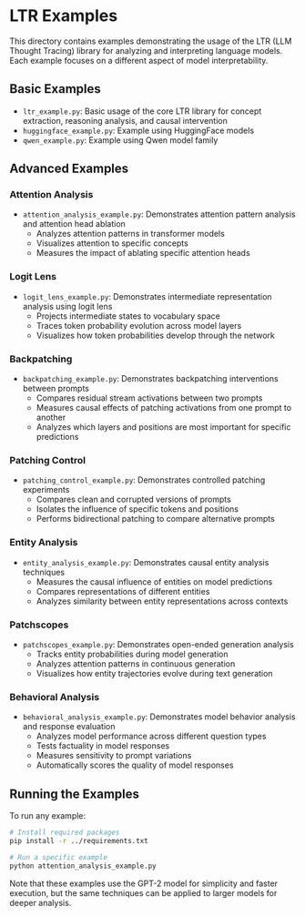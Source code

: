 # LTR Examples

This directory contains examples demonstrating the usage of the LTR (LLM Thought Tracing) library for analyzing and interpreting language models. Each example focuses on a different aspect of model interpretability.

## Basic Examples

- `ltr_example.py`: Basic usage of the core LTR library for concept extraction, reasoning analysis, and causal intervention
- `huggingface_example.py`: Example using HuggingFace models
- `qwen_example.py`: Example using Qwen model family

## Advanced Examples

### Attention Analysis

- `attention_analysis_example.py`: Demonstrates attention pattern analysis and attention head ablation
  - Analyzes attention patterns in transformer models
  - Visualizes attention to specific concepts
  - Measures the impact of ablating specific attention heads

### Logit Lens

- `logit_lens_example.py`: Demonstrates intermediate representation analysis using logit lens
  - Projects intermediate states to vocabulary space
  - Traces token probability evolution across model layers
  - Visualizes how token probabilities develop through the network

### Backpatching

- `backpatching_example.py`: Demonstrates backpatching interventions between prompts
  - Compares residual stream activations between two prompts
  - Measures causal effects of patching activations from one prompt to another
  - Analyzes which layers and positions are most important for specific predictions

### Patching Control

- `patching_control_example.py`: Demonstrates controlled patching experiments
  - Compares clean and corrupted versions of prompts
  - Isolates the influence of specific tokens and positions
  - Performs bidirectional patching to compare alternative prompts

### Entity Analysis

- `entity_analysis_example.py`: Demonstrates causal entity analysis techniques
  - Measures the causal influence of entities on model predictions
  - Compares representations of different entities
  - Analyzes similarity between entity representations across contexts

### Patchscopes

- `patchscopes_example.py`: Demonstrates open-ended generation analysis
  - Tracks entity probabilities during model generation
  - Analyzes attention patterns in continuous generation
  - Visualizes how entity trajectories evolve during text generation

### Behavioral Analysis

- `behavioral_analysis_example.py`: Demonstrates model behavior analysis and response evaluation
  - Analyzes model performance across different question types
  - Tests factuality in model responses
  - Measures sensitivity to prompt variations
  - Automatically scores the quality of model responses

## Running the Examples

To run any example:

```bash
# Install required packages
pip install -r ../requirements.txt

# Run a specific example
python attention_analysis_example.py
```

Note that these examples use the GPT-2 model for simplicity and faster execution, but the same techniques can be applied to larger models for deeper analysis.
